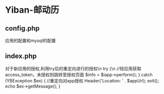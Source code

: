 # Yiban-邮动历
## config.php
应用的配置和mysql的配置
## index.php
对于新应用的授权,利用try后的重定向进行的授权\n
try {\n
    //轻应用获取access_token，未授权则跳转至授权页面
    $info = $iapp->perform();
} catch (YBException $ex) {
    //重定向对app授权
    Header('Location: ' . $appUrl);
    exit();
    echo $ex->getMessage();
}

